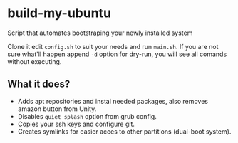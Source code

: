 # build-my-ubuntu
Script that automates bootstraping your newly installed system

Clone it edit `config.sh` to suit your needs and run `main.sh`. 
If you are not sure what'll happen append `-d` option for dry-run, you will see all comands without executing.

## What it does?
- Adds apt repositories and instal needed packages, also removes amazon button from Unity.
- Disables `quiet splash` option from grub config.
- Copies your ssh keys and configure git.
- Creates symlinks for easier acces to other partitions (dual-boot system).

